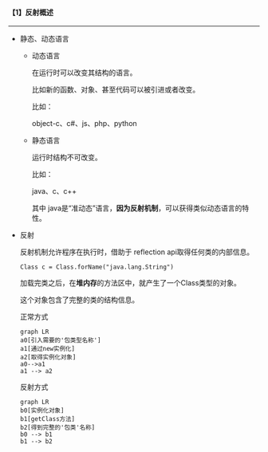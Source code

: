#### 【1】反射概述

----------------

* 静态、动态语言

  - 动态语言

    在运行时可以改变其结构的语言。

    比如新的函数、对象、甚至代码可以被引进或者改变。

    比如：

    object-c、c#、js、php、python

  - 静态语言

    运行时结构不可改变。

    比如：

    java、c、c++

    其中 java是“准动态”语言，**因为反射机制**，可以获得类似动态语言的特性。

* 反射

  反射机制允许程序在执行时，借助于 reflection api取得任何类的内部信息。

  `Class c = Class.forName("java.lang.String")`

  加载完类之后，在**堆内存**的方法区中，就产生了一个Class类型的对象。

  这个对象包含了完整的类的结构信息。

  正常方式

  ```mermaid
  graph LR
  a0[引入需要的'包类型名称']
  a1[通过new实例化]
  a2[取得实例化对象]
  a0-->a1
  a1 --> a2
  ```

  

  反射方式

  ```mermaid
  graph LR 
  b0[实例化对象]
  b1[getClass方法]
  b2[得到完整的'包类'名称]
  b0 --> b1
  b1 --> b2
  
  ```

  